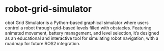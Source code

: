 # robot-grid-simulator
obot Grid Simulator is a Python-based graphical simulator where users control a robot through grid-based levels filled with obstacles. Featuring animated movement, battery management, and level selection, it’s designed as an educational and interactive tool for simulating robot navigation, with a roadmap for future ROS2 integration.
